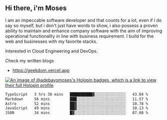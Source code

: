 ## Hi there, i'm Moses

I am an impeccable software developer and that counts for a lot, even if i do say so myself, but i don't just have words to show, i also possess a proven ability to maintain and enhance company software with the aim of improving operational functionality in line with business requirement. I build for the web and businesses with my favorite stacks.

Interested in Cloud Engineering and DevOps.

Check my written blogs
- https://geekdom.vercel.app

[![An image of @adebayomoses's Holopin badges, which is a link to view their full Holopin profile](https://holopin.me/adebayomoses)](https://holopin.io/@adebayomoses)

<!--START_SECTION:waka-->

```txt
TypeScript   3 hrs 30 mins   ██████████▓░░░░░░░░░░░░░░   43.04 %
Markdown     56 mins         ███░░░░░░░░░░░░░░░░░░░░░░   11.57 %
Astro        52 mins         ██▓░░░░░░░░░░░░░░░░░░░░░░   10.78 %
JavaScript   49 mins         ██▓░░░░░░░░░░░░░░░░░░░░░░   10.13 %
JSON         34 mins         █▓░░░░░░░░░░░░░░░░░░░░░░░   07.08 %
```

<!--END_SECTION:waka-->
